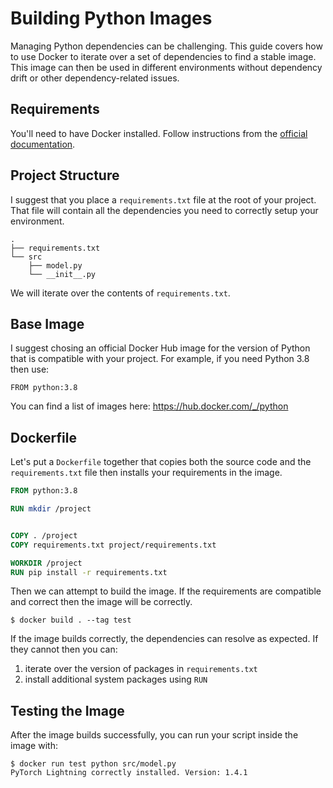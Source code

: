 # Building Python Images

Managing Python dependencies can be challenging. This guide covers how to use
Docker to iterate over a set of dependencies to find a stable image. This 
image can then be used in different environments without dependency drift or
other dependency-related issues.

## Requirements

You'll need to have Docker installed. Follow instructions from the [official
documentation](https://docs.docker.com/get-docker/).

## Project Structure

I suggest that you place a `requirements.txt` file at the root of your project.
That file will contain all the dependencies you need to correctly setup
your environment.

```shell
.
├── requirements.txt
└── src
    ├── model.py
    └── __init__.py
```

We will iterate over the contents of `requirements.txt`.

## Base Image

I suggest chosing an official Docker Hub image for the version of Python
that is compatible with your project. For example, if you need Python 3.8
then use:

```
FROM python:3.8
```

You can find a list of images here: https://hub.docker.com/_/python

## Dockerfile

Let's put a `Dockerfile` together that copies both the source code and the
`requirements.txt` file then installs your requirements in the image.

```dockerfile
FROM python:3.8

RUN mkdir /project


COPY . /project
COPY requirements.txt project/requirements.txt

WORKDIR /project
RUN pip install -r requirements.txt
```

Then we can attempt to build the image. If the requirements are compatible
and correct then the image will be correctly.

```shell
$ docker build . --tag test
```
If the image builds correctly, the dependencies can resolve as expected.
If they cannot then you can:

1. iterate over the version of packages in `requirements.txt`
2. install additional system packages using `RUN`

## Testing the Image

After the image builds successfully, you can run your script inside the image
with:

```shell
$ docker run test python src/model.py
PyTorch Lightning correctly installed. Version: 1.4.1
```

